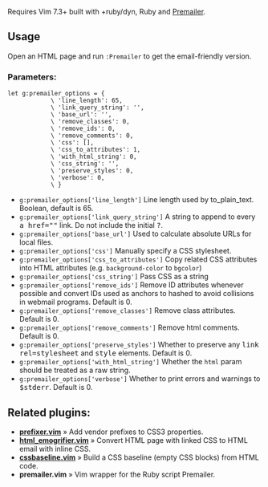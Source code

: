 Requires Vim 7.3+ built with +ruby/dyn, Ruby and [Premailer][6].

## Usage

Open an HTML page and run `:Premailer` to get the email-friendly version.

### Parameters:

```vim
let g:premailer_options = {
			\ 'line_length': 65,
			\ 'link_query_string': '',
			\ 'base_url': '',
			\ 'remove_classes': 0,
			\ 'remove_ids': 0,
			\ 'remove_comments': 0,
			\ 'css': [],
			\ 'css_to_attributes': 1,
			\ 'with_html_string': 0,
			\ 'css_string': '',
			\ 'preserve_styles': 0,
			\ 'verbose': 0,
			\ }
```

* `g:premailer_options['line_length']` Line length used by to_plain_text. Boolean, default is 65.
* `g:premailer_options['link_query_string']` A string to append to every <tt>a href=""</tt> link. Do not include the initial <tt>?</tt>.
* `g:premailer_options['base_url']` Used to calculate absolute URLs for local files.
* `g:premailer_options['css']` Manually specify a CSS stylesheet.
* `g:premailer_options['css_to_attributes']` Copy related CSS attributes into HTML attributes (e.g. `background-color` to `bgcolor`)
* `g:premailer_options['css_string']` Pass CSS as a string
* `g:premailer_options['remove_ids']` Remove ID attributes whenever possible and convert IDs used as anchors to hashed to avoid collisions in webmail programs.  Default is 0.
* `g:premailer_options['remove_classes']` Remove class attributes. Default is 0.
* `g:premailer_options['remove_comments']` Remove html comments. Default is 0.
* `g:premailer_options['preserve_styles']` Whether to preserve any <tt>link rel=stylesheet</tt> and <tt>style</tt> elements.  Default is 0.
* `g:premailer_options['with_html_string']` Whether the `html` param should be treated as a raw string.
* `g:premailer_options['verbose']` Whether to print errors and warnings to <tt>$stderr</tt>.  Default is 0.

## Related plugins:

* __[prefixer.vim][2]__ » Add vendor prefixes to CSS3 properties.
* __[html_emogrifier.vim][3]__ » Convert HTML page with linked CSS to HTML email with inline CSS.
* __[cssbaseline.vim][4]__ » Build a CSS baseline (empty CSS blocks) from HTML code.
* __premailer.vim__ » Vim wrapper for the Ruby script Premailer.

[1]: http://curl.haxx.se/download.html#Win32
[2]: https://github.com/kien/prefixer.vim
[3]: https://github.com/kien/html_emogrifier.vim
[4]: https://github.com/kien/cssbaseline.vim
[5]: https://github.com/kien/premailer.vim
[6]: https://github.com/alexdunae/premailer

